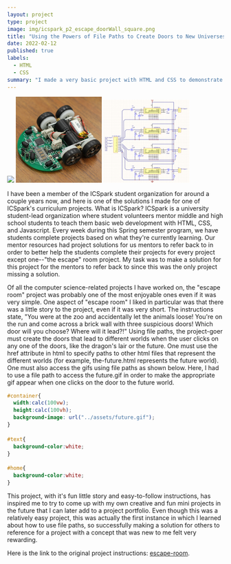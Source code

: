 ```yaml
---
layout: project
type: project
image: img/icspark_p2_escape_doorWall_square.png
title: "Using the Powers of File Paths to Create Doors to New Universes! Open the Doors if You Dare.."
date: 2022-02-12
published: true
labels:
  - HTML
  - CSS
summary: "I made a very basic project with HTML and CSS to demonstrate the basics of file paths as a solution to one of ICSpark's new projects."
---
```


<div class="text-center p-4">
  <img width="200px" src="cla![escape-room-pic1](https://user-images.githubusercontent.com/56208115/190551426-24897d2e-7d00-482d-9f7c-74eb55fb33d8.png)ss="img-
       thumbnail" >
  <img width="200px" src="../img/micromouse/micromouse-robot-2.jpg" class="img-thumbnail" >
  <img width="200px" src="../img/micromouse/micromouse-circuit.png" class="img-thumbnail" >
</div>

I have been a member of the ICSpark student organization for around a couple years now, and here is one of the solutions I made for one of ICSpark's curriculum projects. What is ICSpark?  ICSpark is a university student-lead organization where student volunteers mentor middle and high school students to teach them basic web development with HTML, CSS, and Javascript.  Every week during this Spring semester program, we have students complete projects based on what they're currently learning.  Our mentor resources had project solutions for us mentors to refer back to in order to better help the students complete their projects for every project except one--"the escape" room project.  My task was to make a solution for this project for the mentors to refer back to since this was the only project missing a solution. 

Of all the computer science-related projects I have worked on, the "escape room" project was probably one of the most enjoyable ones even if it was very simple.  One aspect of "escape room" I liked in particular was that there was a little story to the project, even if it was very short.  The instructions state, "You were at the zoo and accidentally let the animals loose! You're on the run and come across a brick wall with three suspicious doors! Which door will you choose? Where will it lead?!"  Using file paths, the project-goer must create the doors that lead to different worlds when the user clicks on any one of the doors, like the dragon's lair or the future.  One must use the href attribute in html to specify paths to other html files that represent the different worlds (for example, the-future.html represents the future world). One must also access the gifs using file paths as shown below.  Here, I had to use a file path to access the future.gif in order to make the appropriate gif appear when one clicks on the door to the future world.


```css
#container{
  width:calc(100vw);
  height:calc(100vh);
  background-image: url("../assets/future.gif");
}

#text{
  background-color:white;
}

#home{
  background-color:white;
}
```

This project, with it's fun little story and easy-to-follow instructions, has inspired me to try to come up with my own creative and fun mini projects in the future that I can later add to a project portfolio.  Even though this was a relatively easy project, this was actually the first instance in which I learned about how to use file paths, so successfully making a solution for others to reference for a project with a concept that was new to me felt very rewarding.

Here is the link to the original project instructions: [escape-room](https://github.com/junior-devleague/escape-room).

